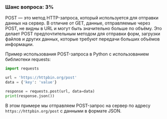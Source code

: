 ### Шанс вопроса: 3%

POST — это метод HTTP-запроса, который используется для отправки данных на сервер. В отличие от GET, данные, отправляемые через POST, не видны в URL и могут быть значительно больше по объёму. Это делает POST предпочтительным методом для отправки форм, загрузки файлов и других данных, которые требуют передачи больших объёмов информации.

Пример использования POST-запроса в Python с использованием библиотеки requests:

```python
import requests

url = 'https://httpbin.org/post'
data = {'key': 'value'}

response = requests.post(url, data=data)
print(response.json())
```

В этом примере мы отправляем POST-запрос на сервер по адресу `https://httpbin.org/post` с данными в формате JSON.